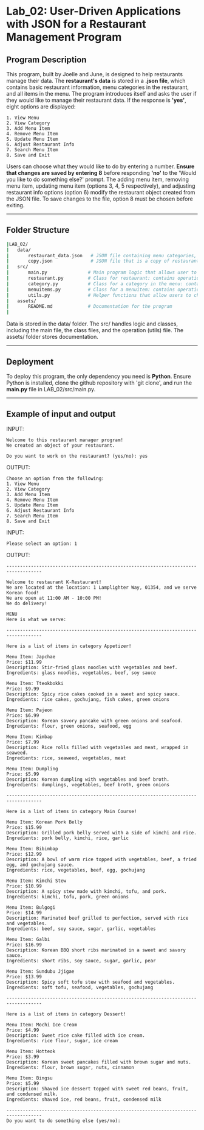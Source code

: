 # Lab\_02: User-Driven Applications with JSON for a Restaurant Management Program

## Program Description
This program, built by Joelle and June, is designed to help restaurants manage their data. The **restaurant's data** is stored in a **.json file**, which contains basic restaurant information, menu categories in the restaurant, and all items in the menu. The program introduces itself and asks the user if they would like to manage their restaurant data. If the response is **'yes'**, eight options are displayed:

    1. View Menu
    2. View Category
    3. Add Menu Item
    4. Remove Menu Item
    5. Update Menu Item
    6. Adjust Restaurant Info
    7. Search Menu Item
    8. Save and Exit

Users can choose what they would like to do by entering a number. **Ensure that changes are saved by entering 8** before responding **'no'** to the 'Would you like to do something else?' prompt. The adding menu item, removing menu item, updating menu item (options 3, 4, 5 respectively), and adjusting restaurant info options (option 6) modify the restaurant object created from the JSON file. To save changes to the file, option 8 must be chosen before exiting.

---

## Folder Structure

```bash
|LAB_02/
|   data/             
|       restaurant_data.json   # JSON file containing menu categories, with each category containing menu items.
|       copy.json              # JSON file that is a copy of restaurant_data.json, if you want to use restaurant.json for testing purposes.
|   src/              
|       main.py               # Main program logic that allows user to handle restaurant data
|       restaurant.py         # Class for restaurant: contains operations (describe, dict, addItem, deleteItem), basic restaurant info, and categories in the restaurant menu
|       category.py           # Class for a category in the menu: contains operations (describe, dict, addItem, deleteItem), category info, and items in that category
|       menuitems.py          # Class for a menuitem: contains operations (describemenu, dict), and item info
|       utils.py              # Helper functions that allow users to choose what to do with their restaurant and handles all operations, such as modifying restaurant information, searching for an item, deleting an item, and saving data to the JSON file.
|   assets/           
|       README.md             # Documentation for the program
|
```

Data is stored in the data/ folder. The src/ handles logic and classes, including the main file, the class files, and the operation (utils) file. The assets/ folder stores documentation.

---

## Deployment
To deploy this program, the only dependency you need is **Python**. Ensure Python is installed, clone the github repository with 'git clone', and run the **main.py** file in LAB_02/src/main.py.

---

## Example of input and output

INPUT:
```text
Welcome to this restaurant manager program!
We created an object of your restaurant.

Do you want to work on the restaurant? (yes/no): yes 
```

OUTPUT:
```text
Choose an option from the following: 
1. View Menu
2. View Category
3. Add Menu Item
4. Remove Menu Item
5. Update Menu Item
6. Adjust Restaurant Info
7. Search Menu Item
8. Save and Exit
```

INPUT:
```text
Please select an option: 1
```
OUTPUT:
```text
-----------------------------------------------------------------------------------

Welcome to restaurant K-Restaurant!
We are located at the location: 1 Lamplighter Way, 01354, and we serve Korean food!
We are open at 11:00 AM - 10:00 PM!
We do delivery!

MENU
Here is what we serve:

-----------------------------------------------------------------------------------

Here is a list of items in category Appetizer!

Menu Item: Japchae
Price: $11.99
Description: Stir-fried glass noodles with vegetables and beef.
Ingredients: glass noodles, vegetables, beef, soy sauce

Menu Item: Tteokbokki
Price: $9.99
Description: Spicy rice cakes cooked in a sweet and spicy sauce.
Ingredients: rice cakes, gochujang, fish cakes, green onions

Menu Item: Pajeon
Price: $6.99
Description: Korean savory pancake with green onions and seafood.
Ingredients: flour, green onions, seafood, egg

Menu Item: Kimbap
Price: $7.99
Description: Rice rolls filled with vegetables and meat, wrapped in seaweed.
Ingredients: rice, seaweed, vegetables, meat

Menu Item: Dumpling
Price: $5.99
Description: Korean dumpling with vegetables and beef broth.
Ingredients: dumplings, vegetables, beef broth, green onions

-----------------------------------------------------------------------------------

Here is a list of items in category Main Course!

Menu Item: Korean Pork Belly
Price: $15.99
Description: Grilled pork belly served with a side of kimchi and rice.
Ingredients: pork belly, kimchi, rice, garlic

Menu Item: Bibimbap
Price: $12.99
Description: A bowl of warm rice topped with vegetables, beef, a fried egg, and gochujang sauce.
Ingredients: rice, vegetables, beef, egg, gochujang

Menu Item: Kimchi Stew
Price: $10.99
Description: A spicy stew made with kimchi, tofu, and pork.
Ingredients: kimchi, tofu, pork, green onions

Menu Item: Bulgogi
Price: $14.99
Description: Marinated beef grilled to perfection, served with rice and vegetables.
Ingredients: beef, soy sauce, sugar, garlic, vegetables

Menu Item: Galbi
Price: $16.99
Description: Korean BBQ short ribs marinated in a sweet and savory sauce.
Ingredients: short ribs, soy sauce, sugar, garlic, pear

Menu Item: Sundubu Jjigae
Price: $13.99
Description: Spicy soft tofu stew with seafood and vegetables.
Ingredients: soft tofu, seafood, vegetables, gochujang

-----------------------------------------------------------------------------------

Here is a list of items in category Dessert!

Menu Item: Mochi Ice Cream
Price: $4.99
Description: Sweet rice cake filled with ice cream.
Ingredients: rice flour, sugar, ice cream

Menu Item: Hotteok
Price: $3.99
Description: Korean sweet pancakes filled with brown sugar and nuts.
Ingredients: flour, brown sugar, nuts, cinnamon

Menu Item: Bingsu
Price: $5.99
Description: Shaved ice dessert topped with sweet red beans, fruit, and condensed milk.
Ingredients: shaved ice, red beans, fruit, condensed milk

-----------------------------------------------------------------------------------
Do you want to do something else (yes/no):
```